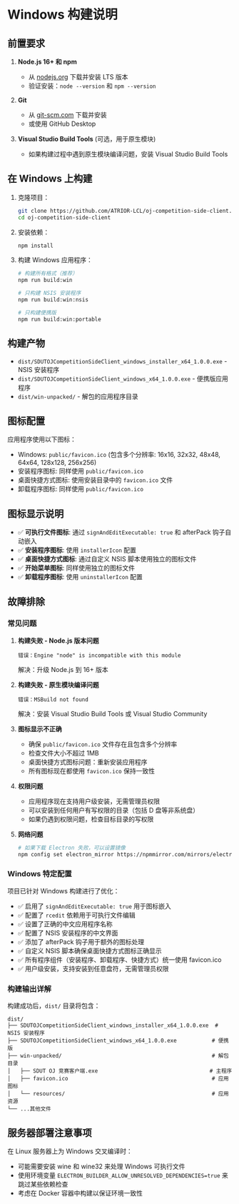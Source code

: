 # Windows 构建说明

## 前置要求

1. **Node.js 16+ 和 npm**
   - 从 [nodejs.org](https://nodejs.org/) 下载并安装 LTS 版本
   - 验证安装：`node --version` 和 `npm --version`

2. **Git**
   - 从 [git-scm.com](https://git-scm.com/) 下载并安装
   - 或使用 GitHub Desktop

3. **Visual Studio Build Tools** (可选，用于原生模块)
   - 如果构建过程中遇到原生模块编译问题，安装 Visual Studio Build Tools

## 在 Windows 上构建

1. 克隆项目：
   ```bash
   git clone https://github.com/ATRIOR-LCL/oj-competition-side-client.git
   cd oj-competition-side-client
   ```

2. 安装依赖：
   ```bash
   npm install
   ```

3. 构建 Windows 应用程序：
   ```bash
   # 构建所有格式（推荐）
   npm run build:win
   
   # 只构建 NSIS 安装程序
   npm run build:win:nsis
   
   # 只构建便携版
   npm run build:win:portable
   ```

## 构建产物

- `dist/SDUTOJCompetitionSideClient_windows_installer_x64_1.0.0.exe` - NSIS 安装程序
- `dist/SDUTOJCompetitionSideClient_windows_x64_1.0.0.exe` - 便携版应用程序
- `dist/win-unpacked/` - 解包的应用程序目录

## 图标配置

应用程序使用以下图标：
- Windows: `public/favicon.ico` (包含多个分辨率: 16x16, 32x32, 48x48, 64x64, 128x128, 256x256)
- 安装程序图标: 同样使用 `public/favicon.ico`
- 桌面快捷方式图标: 使用安装目录中的 `favicon.ico` 文件
- 卸载程序图标: 同样使用 `public/favicon.ico`

## 图标显示说明

- ✅ **可执行文件图标**: 通过 `signAndEditExecutable: true` 和 afterPack 钩子自动嵌入
- ✅ **安装程序图标**: 使用 `installerIcon` 配置
- ✅ **桌面快捷方式图标**: 通过自定义 NSIS 脚本使用独立的图标文件
- ✅ **开始菜单图标**: 同样使用独立的图标文件
- ✅ **卸载程序图标**: 使用 `uninstallerIcon` 配置

## 故障排除

### 常见问题

1. **构建失败 - Node.js 版本问题**
   ```
   错误：Engine "node" is incompatible with this module
   ```
   解决：升级 Node.js 到 16+ 版本

2. **构建失败 - 原生模块编译问题**
   ```
   错误：MSBuild not found
   ```
   解决：安装 Visual Studio Build Tools 或 Visual Studio Community

3. **图标显示不正确**
   - 确保 `public/favicon.ico` 文件存在且包含多个分辨率
   - 检查文件大小不超过 1MB
   - 桌面快捷方式图标问题：重新安装应用程序
   - 所有图标现在都使用 `favicon.ico` 保持一致性

4. **权限问题**
   - 应用程序现在支持用户级安装，无需管理员权限
   - 可以安装到任何用户有写权限的目录（包括 D 盘等非系统盘）
   - 如果仍遇到权限问题，检查目标目录的写权限

5. **网络问题**
   ```bash
   # 如果下载 Electron 失败，可以设置镜像
   npm config set electron_mirror https://npmmirror.com/mirrors/electron/
   ```

### Windows 特定配置

项目已针对 Windows 构建进行了优化：

- ✅ 启用了 `signAndEditExecutable: true` 用于图标嵌入
- ✅ 配置了 `rcedit` 依赖用于可执行文件编辑
- ✅ 设置了正确的中文应用程序名称
- ✅ 配置了 NSIS 安装程序的中文界面
- ✅ 添加了 afterPack 钩子用于额外的图标处理
- ✅ 自定义 NSIS 脚本确保桌面快捷方式图标正确显示
- ✅ 所有程序组件（安装程序、卸载程序、快捷方式）统一使用 favicon.ico
- ✅ 用户级安装，支持安装到任意盘符，无需管理员权限

### 构建输出详解

构建成功后，`dist/` 目录将包含：

```
dist/
├── SDUTOJCompetitionSideClient_windows_installer_x64_1.0.0.exe  # NSIS 安装程序
├── SDUTOJCompetitionSideClient_windows_x64_1.0.0.exe           # 便携版
├── win-unpacked/                                               # 解包目录
│   ├── SDUT OJ 竞赛客户端.exe                                   # 主程序
│   ├── favicon.ico                                             # 应用图标
│   └── resources/                                              # 应用资源
└── ...其他文件
```

## 服务器部署注意事项

在 Linux 服务器上为 Windows 交叉编译时：
- 可能需要安装 wine 和 wine32 来处理 Windows 可执行文件
- 使用环境变量 `ELECTRON_BUILDER_ALLOW_UNRESOLVED_DEPENDENCIES=true` 来跳过某些依赖检查
- 考虑在 Docker 容器中构建以保证环境一致性
